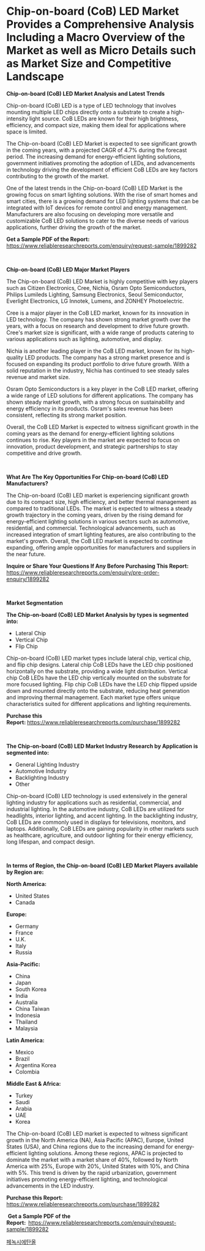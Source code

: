 <p><h1>Chip-on-board  (CoB) LED Market Provides a Comprehensive Analysis Including a Macro Overview of the Market as well as Micro Details such as Market Size and Competitive Landscape</h1></p><p><strong>Chip-on-board  (CoB) LED Market Analysis and Latest Trends</strong></p>
<p><p>Chip-on-board (CoB) LED is a type of LED technology that involves mounting multiple LED chips directly onto a substrate to create a high-intensity light source. CoB LEDs are known for their high brightness, efficiency, and compact size, making them ideal for applications where space is limited.</p><p>The Chip-on-board (CoB) LED Market is expected to see significant growth in the coming years, with a projected CAGR of 4.7% during the forecast period. The increasing demand for energy-efficient lighting solutions, government initiatives promoting the adoption of LEDs, and advancements in technology driving the development of efficient CoB LEDs are key factors contributing to the growth of the market.</p><p>One of the latest trends in the Chip-on-board (CoB) LED Market is the growing focus on smart lighting solutions. With the rise of smart homes and smart cities, there is a growing demand for LED lighting systems that can be integrated with IoT devices for remote control and energy management. Manufacturers are also focusing on developing more versatile and customizable CoB LED solutions to cater to the diverse needs of various applications, further driving the growth of the market.</p></p>
<p><strong>Get a Sample PDF of the Report:&nbsp;</strong> <a href="https://www.reliableresearchreports.com/enquiry/request-sample/1899282">https://www.reliableresearchreports.com/enquiry/request-sample/1899282</a></p>
<p>&nbsp;</p>
<p><strong>Chip-on-board  (CoB) LED Major Market Players</strong></p>
<p><p>The Chip-on-board (CoB) LED Market is highly competitive with key players such as Citizen Electronics, Cree, Nichia, Osram Opto Semiconductors, Philips Lumileds Lighting, Samsung Electronics, Seoul Semiconductor, Everlight Electronics, LG Innotek, Lumens, and ZONHEY Photoelectric.</p><p>Cree is a major player in the CoB LED market, known for its innovation in LED technology. The company has shown strong market growth over the years, with a focus on research and development to drive future growth. Cree's market size is significant, with a wide range of products catering to various applications such as lighting, automotive, and display.</p><p>Nichia is another leading player in the CoB LED market, known for its high-quality LED products. The company has a strong market presence and is focused on expanding its product portfolio to drive future growth. With a solid reputation in the industry, Nichia has continued to see steady sales revenue and market size.</p><p>Osram Opto Semiconductors is a key player in the CoB LED market, offering a wide range of LED solutions for different applications. The company has shown steady market growth, with a strong focus on sustainability and energy efficiency in its products. Osram's sales revenue has been consistent, reflecting its strong market position.</p><p>Overall, the CoB LED Market is expected to witness significant growth in the coming years as the demand for energy-efficient lighting solutions continues to rise. Key players in the market are expected to focus on innovation, product development, and strategic partnerships to stay competitive and drive growth.</p></p>
<p>&nbsp;</p>
<p><strong>What Are The Key Opportunities For Chip-on-board  (CoB) LED Manufacturers?</strong></p>
<p><p>The Chip-on-board (CoB) LED market is experiencing significant growth due to its compact size, high efficiency, and better thermal management as compared to traditional LEDs. The market is expected to witness a steady growth trajectory in the coming years, driven by the rising demand for energy-efficient lighting solutions in various sectors such as automotive, residential, and commercial. Technological advancements, such as increased integration of smart lighting features, are also contributing to the market's growth. Overall, the CoB LED market is expected to continue expanding, offering ample opportunities for manufacturers and suppliers in the near future.</p></p>
<p><strong>Inquire or Share Your Questions If Any Before Purchasing This Report:</strong> <a href="https://www.reliableresearchreports.com/enquiry/pre-order-enquiry/1899282">https://www.reliableresearchreports.com/enquiry/pre-order-enquiry/1899282</a></p>
<p>&nbsp;</p>
<p><strong>Market Segmentation</strong></p>
<p><strong>The Chip-on-board  (CoB) LED Market Analysis by types is segmented into:</strong></p>
<p><ul><li>Lateral Chip</li><li>Vertical Chip</li><li>Flip Chip</li></ul></p>
<p><p>Chip-on-board (CoB) LED market types include lateral chip, vertical chip, and flip chip designs. Lateral chip CoB LEDs have the LED chip positioned horizontally on the substrate, providing a wide light distribution. Vertical chip CoB LEDs have the LED chip vertically mounted on the substrate for more focused lighting. Flip chip CoB LEDs have the LED chip flipped upside down and mounted directly onto the substrate, reducing heat generation and improving thermal management. Each market type offers unique characteristics suited for different applications and lighting requirements.</p></p>
<p><strong>Purchase this Report:&nbsp;</strong><a href="https://www.reliableresearchreports.com/purchase/1899282">https://www.reliableresearchreports.com/purchase/1899282</a></p>
<p>&nbsp;</p>
<p><strong>The Chip-on-board  (CoB) LED Market Industry Research by Application is segmented into:</strong></p>
<p><ul><li>General Lighting Industry</li><li>Automotive Industry</li><li>Backlighting Industry</li><li>Other</li></ul></p>
<p><p>Chip-on-board (CoB) LED technology is used extensively in the general lighting industry for applications such as residential, commercial, and industrial lighting. In the automotive industry, CoB LEDs are utilized for headlights, interior lighting, and accent lighting. In the backlighting industry, CoB LEDs are commonly used in displays for televisions, monitors, and laptops. Additionally, CoB LEDs are gaining popularity in other markets such as healthcare, agriculture, and outdoor lighting for their energy efficiency, long lifespan, and compact design.</p></p>
<p>&nbsp;</p>
<p><strong>In terms of Region, the Chip-on-board  (CoB) LED Market Players available by Region are:</strong></p>
<p>
    <p> <strong> North America: </strong>
        <ul>
            <li>United States</li>
            <li>Canada</li>
        </ul>
        </p> 
    <p> <strong> Europe: </strong>
        <ul>
            <li>Germany</li>
            <li>France</li>
            <li>U.K.</li>
            <li>Italy</li>
            <li>Russia</li>
        </ul>
        </p> 
    <p> <strong> Asia-Pacific: </strong>
        <ul>
            <li>China</li>
            <li>Japan</li>
            <li>South Korea</li>
            <li>India</li>
            <li>Australia</li>
            <li>China Taiwan</li>
            <li>Indonesia</li>
            <li>Thailand</li>
            <li>Malaysia</li>
        </ul>
        </p> 
    <p> <strong> Latin America: </strong>
        <ul>
            <li>Mexico</li>
            <li>Brazil</li>
            <li>Argentina Korea</li>
            <li>Colombia</li>
        </ul>
        </p> 
    <p> <strong> Middle East & Africa: </strong>
        <ul>
            <li>Turkey</li>
            <li>Saudi</li>
            <li>Arabia</li>
            <li>UAE</li>
            <li>Korea</li>
        </ul>
    </p>
    </p>
<p><p>The Chip-on-board (CoB) LED market is expected to witness significant growth in the North America (NA), Asia Pacific (APAC), Europe, United States (USA), and China regions due to the increasing demand for energy-efficient lighting solutions. Among these regions, APAC is projected to dominate the market with a market share of 40%, followed by North America with 25%, Europe with 20%, United States with 10%, and China with 5%. This trend is driven by the rapid urbanization, government initiatives promoting energy-efficient lighting, and technological advancements in the LED industry.</p></p>
<p><strong>Purchase this Report: </strong><a href="https://www.reliableresearchreports.com/purchase/1899282">https://www.reliableresearchreports.com/purchase/1899282</a></p>
<p>&nbsp;<strong>Get a Sample PDF of the Report:&nbsp;&nbsp;</strong><a href="https://www.reliableresearchreports.com/enquiry/request-sample/1899282">https://www.reliableresearchreports.com/enquiry/request-sample/1899282</a></p>
<p><strong></strong></p>
<p><p><a href="https://github.com/darrellockm3ytan895656/Market-Research-Report-List-1/blob/main/634383112974.md">페녹시에탄올</a></p></p>